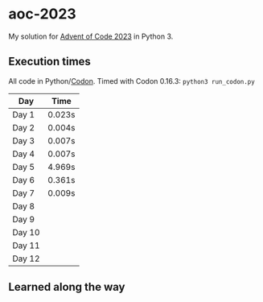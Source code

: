 # aoc-2023

My solution for [Advent of Code 2023](https://adventofcode.com/2023) in Python 3.

## Execution times

All code in Python/[Codon](https://docs.exaloop.io/codon).
Timed with Codon 0.16.3: `python3 run_codon.py`

| Day    | Time   |
|--------|--------|
| Day 1  | 0.023s |
| Day 2  | 0.004s |
| Day 3  | 0.007s |
| Day 4  | 0.007s |
| Day 5  | 4.969s |
| Day 6  | 0.361s |
| Day 7  | 0.009s |
| Day 8  |        |
| Day 9  |        |
| Day 10 |        |
| Day 11 |        |
| Day 12 |        |

## Learned along the way

